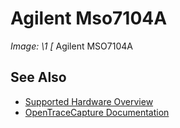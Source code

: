 # Agilent Mso7104A
**Image: \1*
[*
Agilent MSO7104A
## See Also
- [Supported Hardware Overview](../supported-hardware.md)
- [OpenTraceCapture Documentation](../../opentracecapture/overview.md)
